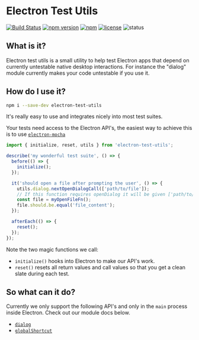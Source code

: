 # Electron Test Utils

[![Build Status](https://travis-ci.org/MarshallOfSound/electron-test-utils.svg?branch=master)](https://travis-ci.org/MarshallOfSound/electron-test-utils)
[![npm version](https://badge.fury.io/js/electron-test-utils.svg)](https://www.npmjs.com/package/electron-test-utils)
[![npm](https://img.shields.io/npm/dt/electron-test-utils.svg?maxAge=2592000)](https://www.npmjs.com/package/electron-test-utils)
[![license](https://img.shields.io/github/license/MarshallOfSound/electron-test-utils.svg?maxAge=2592000)](https://github.com/MarshallOfSound/electron-test-utils/blob/master/LICENSE)
![status](https://img.shields.io/badge/Status-%20Ready%20for%20Awesome-red.svg)


## What is it?

Electron test utils is a small utility to help test Electron apps that depend
on currently untestable native desktop interactions.  For instance the "dialog"
module currently makes your code untestable if you use it.

## How do I use it?

```bash
npm i --save-dev electron-test-utils
```

It's really easy to use and integrates nicely into most test suites.

Your tests need access to the Electron API's, the easiest way to
achieve this is to use [`electron-mocha`](https://github.com/jprichardson/electron-mocha)

```js
import { initialize, reset, utils } from 'electron-test-utils';

describe('my wonderful test suite', () => {
  before(() => {
    initialize();
  });

  it('should open a file after prompting the user', () => {
    utils.dialog.nextOpenDialogCall(['path/to/file']);
    // If this function requires openDialog it will be given ['path/to/file']
    const file = myOpenFileFn();
    file.should.be.equal('file_content');
  });

  afterEach(() => {
    reset();
  });
});
```

Note the two magic functions we call:

* `initialize()` hooks into Electron to make
our API's work.  
* `reset()` resets all return values and call values so
that you get a clean slate during each test.  

## So what can it do?

Currently we only support the following API's and only in the `main` process
inside Electron.  Check out our module docs below.

* [`dialog`](docs/dialog.md)
* [`globalShortcut`](docs/globalShortcut.md)
